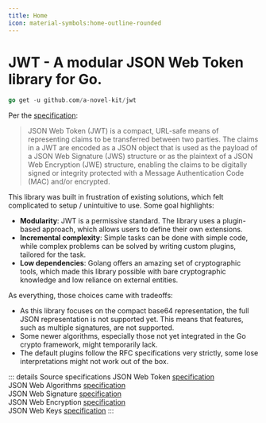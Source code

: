 ```yaml
---
title: Home
icon: material-symbols:home-outline-rounded
---
```


# JWT - A modular JSON Web Token library for Go.

```go
go get -u github.com/a-novel-kit/jwt
```

Per the [specification](https://datatracker.ietf.org/doc/html/rfc7519):

> JSON Web Token (JWT) is a compact, URL-safe means of representing
> claims to be transferred between two parties. The claims in a JWT
> are encoded as a JSON object that is used as the payload of a JSON
> Web Signature (JWS) structure or as the plaintext of a JSON Web
> Encryption (JWE) structure, enabling the claims to be digitally
> signed or integrity protected with a Message Authentication Code
> (MAC) and/or encrypted.

This library was built in frustration of existing solutions, which felt complicated to setup / unintuitive to use.
Some goal highlights:

- **Modularity**: JWT is a permissive standard. The library uses a plugin-based approach, which allows users to
  define their own extensions.
- **Incremental complexity**: Simple tasks can be done with simple code, while complex problems can be solved by
  writing custom plugins, tailored for the task.
- **Low dependencies**: Golang offers an amazing set of cryptographic tools, which made this library possible with
  bare cryptographic knowledge and low reliance on external entities.

As everything, those choices came with tradeoffs:

- As this library focuses on the compact base64 representation, the full JSON representation is not supported yet.
  This means that features, such as multiple signatures, are not supported.
- Some newer algorithms, especially those not yet integrated in the Go crypto framework, might temporarily lack.
- The default plugins follow the RFC specifications very strictly, some lose interpretations might not work out
  of the box.

::: details Source specifications
JSON Web Token <a target="_blank" href="https://datatracker.ietf.org/doc/html/rfc7519">specification</a> \
JSON Web Algorithms <a target="_blank" href="https://datatracker.ietf.org/doc/html/rfc7518">specification</a> \
JSON Web Signature <a target="_blank" href="https://datatracker.ietf.org/doc/html/rfc7515">specification</a> \
JSON Web Encryption <a target="_blank" href="https://datatracker.ietf.org/doc/html/rfc7516">specification</a> \
JSON Web Keys <a target="_blank" href="https://datatracker.ietf.org/doc/html/rfc7517">specification</a>
:::

